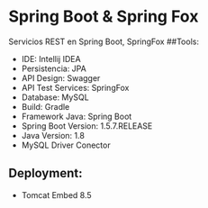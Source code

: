 # Spring Boot & Spring Fox
Servicios REST en Spring Boot, SpringFox
##Tools:
* IDE: Intellij IDEA
* Persistencia: JPA
* API Design: Swagger 
* API Test Services: SpringFox
* Database: MySQL
* Build: Gradle
* Framework Java: Spring Boot
* Spring Boot Version: 1.5.7.RELEASE
* Java Version: 1.8
* MySQL Driver Conector

## Deployment:
* Tomcat Embed 8.5  





